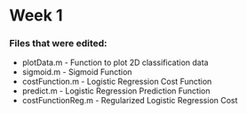 # Week 1
### Files that were edited:

- plotData.m - Function to plot 2D classification data
- sigmoid.m - Sigmoid Function
- costFunction.m - Logistic Regression Cost Function
- predict.m - Logistic Regression Prediction Function
- costFunctionReg.m - Regularized Logistic Regression Cost